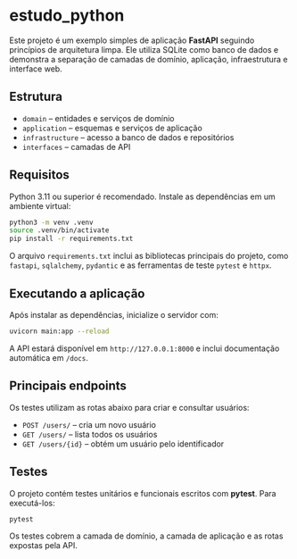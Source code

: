 # estudo_python

Este projeto é um exemplo simples de aplicação **FastAPI** seguindo princípios de arquitetura limpa.
Ele utiliza SQLite como banco de dados e demonstra a separação de camadas de domínio,
aplicação, infraestrutura e interface web.

## Estrutura
- `domain` – entidades e serviços de domínio
- `application` – esquemas e serviços de aplicação
- `infrastructure` – acesso a banco de dados e repositórios
- `interfaces` – camadas de API

## Requisitos
Python 3.11 ou superior é recomendado. Instale as dependências em um ambiente virtual:

```bash
python3 -m venv .venv
source .venv/bin/activate
pip install -r requirements.txt
```

O arquivo `requirements.txt` inclui as bibliotecas principais do projeto, como `fastapi`, `sqlalchemy`, `pydantic` e as ferramentas de teste `pytest` e `httpx`.

## Executando a aplicação
Após instalar as dependências, inicialize o servidor com:

```bash
uvicorn main:app --reload
```

A API estará disponível em `http://127.0.0.1:8000` e inclui documentação automática em
`/docs`.

## Principais endpoints
Os testes utilizam as rotas abaixo para criar e consultar usuários:

- `POST /users/` – cria um novo usuário
- `GET /users/` – lista todos os usuários
- `GET /users/{id}` – obtém um usuário pelo identificador

## Testes
O projeto contém testes unitários e funcionais escritos com **pytest**. Para executá-los:

```bash
pytest
```

Os testes cobrem a camada de domínio, a camada de aplicação e as rotas expostas pela API.
